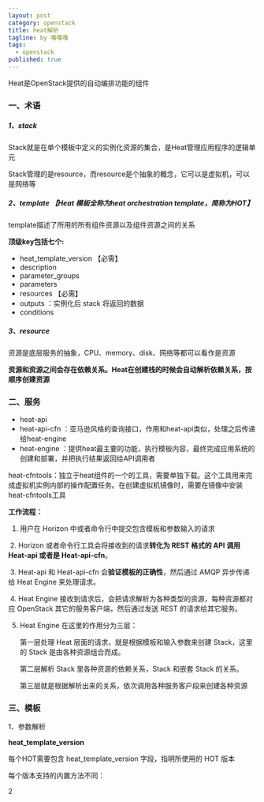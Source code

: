 ```yaml
---
layout: post
category: openstack
title: heat解析
tagline: by 噜噜噜
tags: 
  - openstack
published: true
---
```


<!--more-->

Heat是OpenStack提供的自动编排功能的组件

### 一、术语

##### 1、stack

Stack就是在单个模板中定义的实例化资源的集合，是Heat管理应用程序的逻辑单元

 Stack管理的是resource，而resource是个抽象的概念，它可以是虚拟机，可以是网络等

##### 2、template 【**Heat 模板全称为heat orchestration template，简称为HOT**】

template描述了所用的所有组件资源以及组件资源之间的关系

**顶级key包括七个:**

- heat_template_version 【必需】
- description
- parameter_groups
- parameters
- resources 【必需】
- outputs   ：实例化后 stack 将返回的数据
- conditions

##### 3、resource

资源是底层服务的抽象，CPU、memory、disk、网络等都可以看作是资源

**资源和资源之间会存在依赖关系。Heat在创建栈的时候会自动解析依赖关系，按顺序创建资源**



### 二、服务

- heat-api
- heat-api-cfn ：亚马逊风格的查询接口，作用和heat-api类似，处理之后传递给heat-engine
- heat-engine ：提供heat最主要的功能，执行模板内容，最终完成应用系统的创建和部署，并把执行结果返回给API调用者

heat-cfntools：独立于heat组件的一个的工具，需要单独下载。这个工具用来完成虚拟机实例内部的操作配置任务。在创建虚拟机镜像时，需要在镜像中安装heat-cfntools工具



**工作流程：**

1. 用户在 Horizon 中或者命令行中提交包含模板和参数输入的请求

​    2. Horizon 或者命令行工具会将接收到的请求**转化为 REST 格式的 API 调用 Heat-api 或者是 Heat-api-cfn**。

​    3. Heat-api 和 Heat-api-cfn 会**验证模板的正确性**，然后通过 AMQP 异步传递给 Heat Engine 来处理请求。

​    4. Heat Engine 接收到请求后，会把请求解析为各种类型的资源，每种资源都对应 OpenStack 其它的服务客户端，然后通过发送 REST 的请求给其它服务。

   5. Heat Engine 在这里的作用分为三层：

       第一层处理 Heat 层面的请求，就是根据模板和输入参数来创建 Stack，这里的 Stack 是由各种资源组合而成。 

      第二层解析 Stack 里各种资源的依赖关系，Stack 和嵌套 Stack 的关系。

      第三层就是根据解析出来的关系，依次调用各种服务客户段来创建各种资源

### 三、模板

1、参数解析

**heat_template_version**

每个HOT需要包含 heat_template_version 字段，指明所使用的 HOT 版本

每个版本支持的内置方法不同：





2





